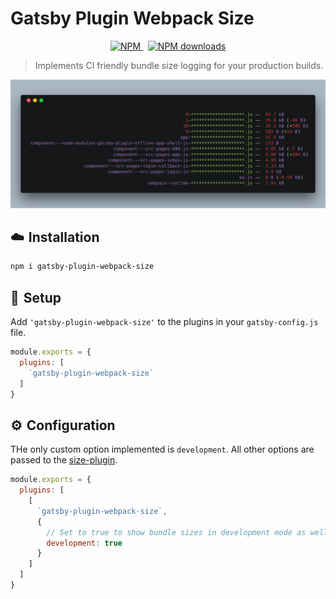 # Gatsby Plugin Webpack Size

<p align="center">
  <a href="https://www.npmjs.com/package/gatsby-plugin-webpack-size">
    <img src="https://img.shields.io/npm/v/gatsby-plugin-webpack-size.svg" alt="NPM">
  </a>
  &nbsp;
  <a href="http://npm-stat.com/charts.html?package=gatsby-plugin-webpack-size">
    <img src="https://img.shields.io/npm/dm/gatsby-plugin-webpack-size.svg" alt="NPM downloads">
  </a>
</p>

> Implements CI friendly bundle size logging for your production builds.

![Screenshot](./screenshot.png)

## ☁️ Installation

```sh
npm i gatsby-plugin-webpack-size
```

## 🛫 Setup

Add `'gatsby-plugin-webpack-size'` to the plugins in your `gatsby-config.js` file.

```js
module.exports = {
  plugins: [
    `gatsby-plugin-webpack-size`
  ]
}
```

## ⚙️ Configuration

THe only custom option implemented is `development`. All other options are passed to the [size-plugin](https://github.com/GoogleChromeLabs/size-plugin).

```js
module.exports = {
  plugins: [
    [
      `gatsby-plugin-webpack-size`,
      {
        // Set to true to show bundle sizes in development mode as well
        development: true
      }
    ]
  ]
}

```
